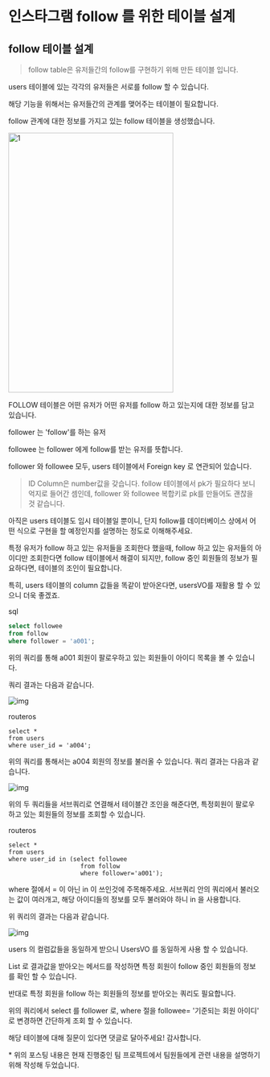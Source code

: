 # 인스타그램 follow 를 위한 테이블 설계

## follow 테이블 설계

> follow table은 유저들간의 follow를 구현하기 위해 만든 테이블 입니다.

users 테이블에 있는 각각의 유저들은 서로를 follow 할 수 있습니다.

해당 기능을 위해서는 유저들간의 관계를 맺어주는 테이블이 필요합니다.

follow 관계에 대한 정보를 가지고 있는 follow 테이블을 생성했습니다.



<img src=https://raw.githubusercontent.com/Shane-Park/markdownBlog/master/oldbackup/nums/23.assets/img-20230412223254491.webp width=328 height=516 alt=1>



FOLLOW 테이블은 어떤 유저가 어떤 유저를 follow 하고 있는지에 대한 정보를 담고 있습니다.

follower 는 'follow'를 하는 유저

followee 는 follower 에게 follow를 받는 유저를 뜻합니다.

follower 와 followee 모두, users 테이블에서 Foreign key 로 연관되어 있습니다.

> ID Column은 number값을 갖습니다. follow 테이블에서 pk가 필요하다 보니 억지로 들어간 셈인데, follower 와 followee 복합키로 pk를 만들어도 괜찮을 것 같습니다.

아직은 users 테이블도 임시 테이블일 뿐이니, 단지 follow를 데이터베이스 상에서 어떤 식으로 구현을 할 예정인지를 설명하는 정도로 이해해주세요.

특정 유저가 follow 하고 있는 유저들을 조회한다 했을때, follow 하고 있는 유저들의 아이디만 조회한다면 follow 테이블에서 해결이 되지만, follow 중인 회원들의 정보가 필요하다면, 테이블의 조인이 필요합니다.

특히, users 테이블의 column 값들을 똑같이 받아온다면, usersVO를 재활용 할 수 있으니 더욱 좋겠죠.

sql

```sql
select followee
from follow
where follower = 'a001';
```

위의 쿼리를 통해 a001 회원이 팔로우하고 있는 회원들이 아이디 목록을 볼 수 있습니다.

쿼리 결과는 다음과 같습니다.



![img](https://raw.githubusercontent.com/Shane-Park/markdownBlog/master/oldbackup/nums/23.assets/img-20230412223254513.webp)



routeros

```routeros
select *
from users
where user_id = 'a004';
```

위의 쿼리를 통해서는 a004 회원의 정보를 불러올 수 있습니다. 쿼리 결과는 다음과 같습니다.



![img](https://raw.githubusercontent.com/Shane-Park/markdownBlog/master/oldbackup/nums/23.assets/img-20230412223254522.webp)



 

위의 두 쿼리들을 서브쿼리로 연결해서 테이블간 조인을 해준다면, 특정회원이 팔로우 하고 있는 회원들의 정보를 조회할 수 있습니다.

routeros

```routeros
select *
from users
where user_id in (select followee 
                    from follow
                    where follower='a001');
```

where 절에서 = 이 아닌 in 이 쓰인것에 주목해주세요. 서브쿼리 안의 쿼리에서 불러오는 값이 여러개고, 해당 아이디들의 정보를 모두 불러와야 하니 in 을 사용합니다.

위 쿼리의 결과는 다음과 같습니다.



![img](https://raw.githubusercontent.com/Shane-Park/markdownBlog/master/oldbackup/nums/23.assets/img-20230412223254525.webp)



 

users 의 컬럼값들을 동일하게 받으니 UsersVO 를 동일하게 사용 할 수 있습니다.

List 로 결과값을 받아오는 메서드를 작성하면 특정 회원이 follow 중인 회원들의 정보를 확인 할 수 있습니다.

반대로 특정 회원을 follow 하는 회원들의 정보를 받아오는 쿼리도 필요합니다.

위의 쿼리에서 select 를 follower 로, where 절을 followee= '기준되는 회원 아이디' 로 변경하면 간단하게 조회 할 수 있습니다.

해당 테이블에 대해 질문이 있다면 댓글로 달아주세요! 감사합니다.

 

 

\* 위의 포스팅 내용은 현재 진행중인 팀 프로젝트에서 팀원들에게 관련 내용을 설명하기 위해 작성해 두었습니다.